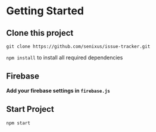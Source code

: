 # Getting Started

## Clone this project 

`git clone https://github.com/senixus/issue-tracker.git`

`npm install` to install all required dependencies

## Firebase

**Add your firebase settings in `firebase.js`**

## Start Project

`npm start`
